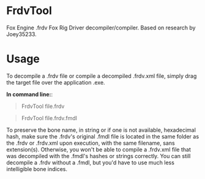 # FrdvTool
Fox Engine .frdv Fox Rig Driver decompiler/compiler. Based on research by Joey35233.

# Usage
To decompile a .frdv file or compile a decompiled .frdv.xml file, simply drag the target file over the application .exe.
 
**In command line:**:
> FrdvTool file.frdv

> FrdvTool file.frdv.fmdl

To preserve the bone name, in string or if one is not available, hexadecimal hash, make sure the .frdv's original .fmdl file is located in the same folder as the .frdv or .frdv.xml upon execution, with the same filename, sans extension(s). Otherwise, you won't be able to compile a .frdv.xml file that was decompiled with the .fmdl's hashes or strings correctly. You can still decompile a .frdv without a .fmdl, but you'd have to use much less intelligible bone indices.
